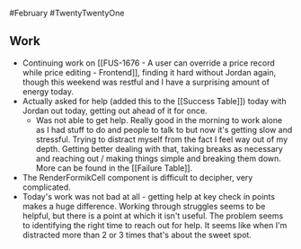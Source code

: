 #February #TwentyTwentyOne
## Work
- Continuing work on [[FUS-1676 - A user can override a price record while price editing - Frontend]], finding it hard without Jordan again, though this weekend was restful and I have a surprising amount of energy today. 
- Actually asked for help (added this to the [[Success Table]]) today with Jordan out today, getting out ahead of it for once. 
	- Was not able to get help. Really good in the morning to work alone as I had stuff to do and people to talk to but now it's getting slow and stressful. Trying to distract myself from the fact I feel way out of my depth. Getting better dealing with that, taking breaks as necessary and reaching out / making things simple and breaking them down. More can be found in the [[Failure Table]]. 
- The RenderFormikCell component is difficult to decipher, very complicated. 
- Today's work was not bad at all - getting help at key check in points makes a huge difference. Working through struggles seems to be helpful, but there is a point at which it isn't useful. The problem seems to identifying the right time to reach out for help. It seems like when I'm distracted more than 2 or 3 times that's about the sweet spot. 